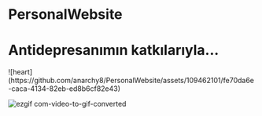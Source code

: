# PersonalWebsite

<h1>Antidepresanımın katkılarıyla...</h1>
![heart](https://github.com/anarchy8/PersonalWebsite/assets/109462101/fe70da6e-caca-4134-82eb-ed8b6cf82e43)



![ezgif com-video-to-gif-converted](https://github.com/anarchy8/PersonalWebsite/assets/109462101/60281f6c-0a22-4c5e-8ca0-38724005493b)

